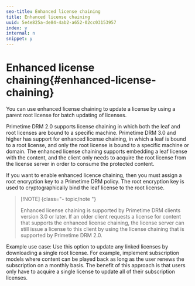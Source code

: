 ```yaml
---
seo-title: Enhanced license chaining
title: Enhanced license chaining
uuid: 5e4e825a-de84-4ab2-a652-02cc03153957
index: y
internal: n
snippet: y
---
```


# Enhanced license chaining{#enhanced-license-chaining}

You can use enhanced license chaining to update a license by using a parent root license for batch updating of licenses.

Primetime DRM 2.0 supports license chaining in which both the leaf and root licenses are bound to a specific machine. Primetime DRM 3.0 and higher has support for enhanced license chaining, in which a leaf is bound to a root license, and only the root license is bound to a specific machine or domain. The enhanced license chaining supports embedding a leaf license with the content, and the client only needs to acquire the root license from the license server in order to consume the protected content.

If you want to enable enhanced licence chaining, then you must assign a root encryption key to a Primetime DRM policy. The root encryption key is used to cryptographically bind the leaf license to the root license. 

>[!NOTE] {class="- topic/note "}
>
>Enhanced license chaining is supported by Primetime DRM clients version 3.0 or later. If an older client requests a license for content that supports the enhanced license chaining, the license server can still issue a license to this client by using the license chaining that is supported by Primetime DRM 2.0.

Example use case: Use this option to update any linked licenses by downloading a single root license. For example, implement subscription models where content can be played back as long as the user renews the subscription on a monthly basis. The benefit of this approach is that users only have to acquire a single license to update all of their subscription licenses. 
